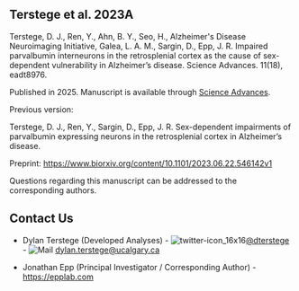 ## Terstege et al. 2023A

Terstege, D. J., Ren, Y., Ahn, B. Y., Seo, H., Alzheimer's Disease Neuroimaging Initiative, Galea, L. A. M., Sargin, D., Epp, J. R. Impaired parvalbumin interneurons in the retrosplenial cortex as the cause of sex-dependent vulnerability in Alzheimer’s disease. Science Advances. 11(18), eadt8976.

Published in 2025. Manuscript is available through [Science Advances](https://www.science.org/doi/10.1126/sciadv.adt8976).


Previous version:

Terstege, D. J., Ren, Y., Sargin, D., Epp, J. R. Sex-dependent impairments of parvalbumin expressing neurons in the retrosplenial cortex in Alzheimer’s disease.

Preprint: https://www.biorxiv.org/content/10.1101/2023.06.22.546142v1


Questions regarding this manuscript can be addressed to the corresponding authors.

## Contact Us

- Dylan Terstege (Developed Analyses) - ![twitter-icon_16x16](https://user-images.githubusercontent.com/44174532/113163958-e3d3e400-91fd-11eb-8d79-17906d8d3f25.png)[@dterstege](https://twitter.com/dterstege) - ![Mail](https://user-images.githubusercontent.com/44174532/113164412-50e77980-91fe-11eb-9282-dd83852578ce.png)
<dylan.terstege@ucalgary.ca>

- Jonathan Epp (Principal Investigator / Corresponding Author) - https://epplab.com
